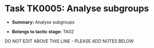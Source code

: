 # Task TK0005: Analyse subgroups

* **Summary:** Analyse subgroups

* **Belongs to tactic stage:** TA02

DO NOT EDIT ABOVE THIS LINE - PLEASE ADD NOTES BELOW